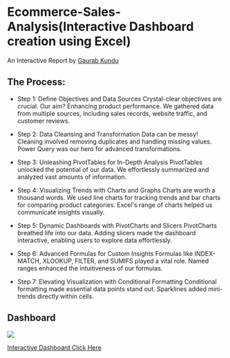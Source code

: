 # Ecommerce-Sales-Analysis(Interactive Dashboard creation using Excel)

An Interactive Report by [Gaurab Kundu](https://www.linkedin.com/in/gaurab-kundu/)

## The Process:

- Step 1: Define Objectives and Data Sources Crystal-clear objectives are crucial. Our aim? Enhancing product performance. We gathered data from multiple sources, including sales records, website traffic, and customer reviews.

- Step 2: Data Cleansing and Transformation Data can be messy! Cleaning involved removing duplicates and handling missing values. Power Query was our hero for advanced transformations.

- Step 3: Unleashing PivotTables for In-Depth Analysis PivotTables unlocked the potential of our data. We effortlessly summarized and analyzed vast amounts of information.

- Step 4: Visualizing Trends with Charts and Graphs Charts are worth a thousand words. We used line charts for tracking trends and bar charts for comparing product categories. Excel's range of charts helped us communicate insights visually.

- Step 5: Dynamic Dashboards with PivotCharts and Slicers PivotCharts breathed life into our data. Adding slicers made the dashboard interactive, enabling users to explore data effortlessly.

- Step 6: Advanced Formulas for Custom Insights Formulas like INDEX-MATCH, XLOOKUP, FILTER, and SUMIFS played a vital role. Named ranges enhanced the intuitiveness of our formulas.

- Step 7: Elevating Visualization with Conditional Formatting Conditional formatting made essential data points stand out. Sparklines added mini-trends directly within cells.

## Dashboard

<img src="https://github.com/GaurabKundu1/Bike-Sales-Data-Analysis/assets/86102231/b38a4737-9b3c-4097-9b59-986346ceae5e">

[Interactive Dashboard Click Here](https://1drv.ms/x/s!Aks5Klbk4uC8gb8C2XZ6HIlTuAW_vw?e=NjaZkN)

